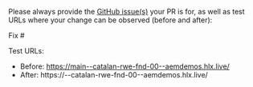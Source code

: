 Please always provide the [GitHub issue(s)](../issues) your PR is for, as well as test URLs where your change can be observed (before and after):

Fix #<gh-issue-id>

Test URLs:
- Before: https://main--catalan-rwe-fnd-00--aemdemos.hlx.live/
- After: https://<branch>--catalan-rwe-fnd-00--aemdemos.hlx.live/
